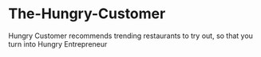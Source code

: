# The-Hungry-Customer
Hungry Customer recommends trending restaurants to try out, so that you turn into Hungry Entrepreneur
